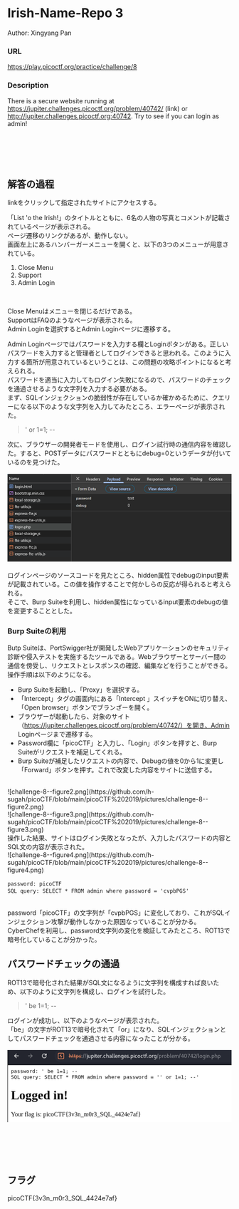# Irish-Name-Repo 3
Author: Xingyang Pan

### URL
https://play.picoctf.org/practice/challenge/8

### Description
There is a secure website running at https://jupiter.challenges.picoctf.org/problem/40742/ (link) or http://jupiter.challenges.picoctf.org:40742. Try to see if you can login as admin!

<br>
<br>
<br>
<br>


## 解答の過程
linkをクリックして指定されたサイトにアクセスする。  

「List 'o the Irish!」のタイトルとともに、6名の人物の写真とコメントが記載されているページが表示される。  
ページ遷移のリンクがあるが、動作しない。  
画面左上にあるハンバーガーメニューを開くと、以下の3つのメニューが用意されている。  
1. Close Menu
1. Support
1. Admin Login

<br>

Close Menuはメニューを閉じるだけである。  
SupportはFAQのようなページが表示される。  
Admin Loginを選択するとAdmin Loginページに遷移する。  

Admin Loginページではパスワードを入力する欄とLoginボタンがある。正しいパスワードを入力すると管理者としてログインできると思われる。このように入力する箇所が用意されているということは、この問題の攻略ポイントになると考えられる。  
パスワードを適当に入力してもログイン失敗になるので、パスワードのチェックを通過させるような文字列を入力する必要がある。  
まず、SQLインジェクションの脆弱性が存在しているか確かめるために、クエリーになる以下のような文字列を入力してみたところ、エラーページが表示された。  

> ' or 1=1; --

次に、ブラウザーの開発者モードを使用し、ログイン試行時の通信内容を確認した。すると、POSTデータにパスワードとともにdebug=0というデータが付いているのを見つけた。  
<br>
![challenge-8--figure1.png](https://github.com/h-sugah/picoCTF/blob/main/picoCTF%202019/pictures/challenge-8--figure1.png)  
<br>
ログインページのソースコードを見たところ、hidden属性でdebugのinput要素が記載されている。この値を操作することで何かしらの反応が得られると考えられる。  
そこで、Burp Suiteを利用し、hidden属性になっているinput要素のdebugの値を変更することとした。  

### Burp Suiteの利用
Butp Suiteは、PortSwigger社が開発したWebアプリケーションのセキュリティ診断や侵入テストを実施するたツールである。Webブラウザーとサーバー間の通信を傍受し、リクエストとレスポンスの確認、編集などを行うことができる。  
操作手順は以下のようになる。  
- Burp Suiteを起動し、「Proxy」を選択する。
- 「Intercept」タグの画面内にある「Intercept 」スイッチをONに切り替え、「Open browser」ボタンでブランざーを開く。
- ブラウザーが起動したら、対象のサイト（https://jupiter.challenges.picoctf.org/problem/40742/）を開き、Admin Loginページまで遷移する。
- Password欄に「picoCTF」と入力し、「Login」ボタンを押すと、Burp Suiteがリクエストを補足してくれる。
- Burp Suiteが補足したリクエストの内容で、Debugの値を0から1に変更し「Forward」ボタンを押す。これで改変した内容をサイトに送信する。

<br>
![challenge-8--figure2.png](https://github.com/h-sugah/picoCTF/blob/main/picoCTF%202019/pictures/challenge-8--figure2.png)  
<br>
![challenge-8--figure3.png](https://github.com/h-sugah/picoCTF/blob/main/picoCTF%202019/pictures/challenge-8--figure3.png)  
<br>
操作した結果、サイトはログイン失敗となったが、入力したパスワードの内容とSQL文の内容が表示された。  
<br>
![challenge-8--figure4.png](https://github.com/h-sugah/picoCTF/blob/main/picoCTF%202019/pictures/challenge-8--figure4.png)  
<br>

```
password: picoCTF
SQL query: SELECT * FROM admin where password = 'cvpbPGS'
```

<br>
password「picoCTF」の文字列が「cvpbPGS」に変化しており、これがSQLインジェクション攻撃が動作しなかった原因なっていることが分かる。  
CyberChefを利用し、password文字列の変化を検証してみたところ、ROT13で暗号化していることが分かった。  

## パスワードチェックの通過
ROT13で暗号化された結果がSQL文になるように文字列を構成すれば良いため、以下のように文字列を構成し、ログインを試行した。  

> ' be 1=1; --

ログインが成功し、以下のようなページが表示された。  
「be」の文字がROT13で暗号化されて「or」になり、SQLインジェクションとしてパスワードチェックを通過させる内容になったことが分かる。  
<br>
![challenge-8--figure5.png](https://github.com/h-sugah/picoCTF/blob/main/picoCTF%202019/pictures/challenge-8--figure5.png)  

<br>
<br>
<br>
<br>

## フラグ
picoCTF{3v3n_m0r3_SQL_4424e7af}
